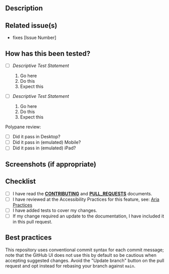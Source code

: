 <!--- Provide a general summary of your changes in the Title above -->
<!--- PR titles should follow conventional commit and should include commit type as defined in in the PULL_REQUESTS guide -->
<!--- Conventional commit docs can be referenced here: https://www.conventionalcommits.org/en/v1.0.0/#summary -->

## Description

<!--- Describe your changes in detail -->

## Related issue(s)

<!---
    - If suggesting a new feature or change, please discuss it in an issue first.
    - If fixing a bug, there should be an issue describing it with steps to reproduce.
    - If you're Adobe internal, add a Jira ticket number but do NOT link directly to Jira.
-->

-   fixes [Issue Number]

## How has this been tested?

<!--- Please describe in detail how you tested your changes. -->
<!--- Include details of your testing environment, and the tests you ran to see how your change affects other areas of the code, etc. -->
<!--- Include steps to help reviewers test as well. -->

-   [ ] _Descriptive Test Statement_

    1. Go here
    2. Do this
    3. Expect this

-   [ ] _Descriptive Test Statement_
    1. Go here
    2. Do this
    3. Expect this

Polypane review:

-   [ ] Did it pass in Desktop?
-   [ ] Did it pass in (emulated) Mobile?
-   [ ] Did it pass in (emulated) iPad?

## Screenshots (if appropriate)

## Checklist

<!--- Go over all the following points, and put an `x` in all the boxes that apply.  If you're unsure about any of these, don't hesitate to ask. We're here to help! -->

-   [ ] I have read the **[CONTRIBUTING](<(https://github.com/adobe/spectrum-web-components/blob/main/CONTRIBUTING.md)>)** and **[PULL_REQUESTS](<(https://github.com/adobe/spectrum-web-components/blob/main/PULL_REQUESTS.md)>)** documents.
-   [ ] I have reviewed at the Accessibility Practices for this feature, see: [Aria Practices](https://www.w3.org/TR/wai-aria-practices/)
-   [ ] I have added tests to cover my changes.
-   [ ] If my change required an update to the documentation, I have included it in this pull request.

## Best practices

This repository uses conventional commit syntax for each commit message; note that the GitHub UI does not use this by default so be cautious when accepting suggested changes. Avoid the "Update branch" button on the pull request and opt instead for rebasing your branch against `main`.
